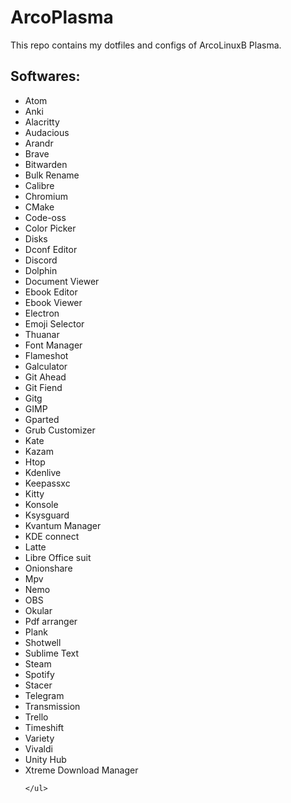 # ArcoPlasma
This repo contains my dotfiles and configs of ArcoLinuxB Plasma.
<h2>Softwares:</h2>
	<ul>
		<li>Atom</li>
		<li>Anki</li>
		<li>Alacritty</li>
		<li>Audacious</li>
		<li>Arandr</li>
		<li>Brave</li>
		<li>Bitwarden</li>
		<li>Bulk Rename</li>
		<li>Calibre</li>
		<li>Chromium</li>
		<li>CMake</li>
		<li>Code-oss</li>
		<li>Color Picker</li>
		<li>Disks</li>
		<li>Dconf Editor</li>
		<li>Discord</li>
		<li>Dolphin</li>
		<li>Document Viewer</li>
		<li>Ebook Editor</li>
		<li>Ebook Viewer</li>
		<li>Electron</li>
		<li>Emoji Selector</li>
		<li>Thuanar</li>
		<li>Font Manager</li>
		<li>Flameshot</li>
		<li>Galculator</li>
		<li>Git Ahead</li>
		<li>Git Fiend</li>
		<li>Gitg</li>
		<li>GIMP</li>
		<li>Gparted</li>
		<li>Grub Customizer</li>
		<li>Kate</li>
		<li>Kazam</li>
		<li>Htop</li>
		<li>Kdenlive</li>
		<li>Keepassxc</li>
		<li>Kitty</li>
		<li>Konsole</li>
		<li>Ksysguard</li>
		<li>Kvantum Manager</li>
		<li>KDE connect</li>
		<li>Latte</li>
		<li>Libre Office suit</li>
		<li>Onionshare</li>
		<li>Mpv</li>
		<li>Nemo</li>
		<li>OBS</li>
		<li>Okular</li>
		<li>Pdf arranger</li>
		<li>Plank</li>
		<li>Shotwell</li>
		<li>Sublime Text</li>
		<li>Steam</li>
		<li>Spotify</li>
		<li>Stacer</li>
		<li>Telegram</li>
		<li>Transmission</li>
		<li>Trello</li>
		<li>Timeshift</li>
		<li>Variety</li>
		<li>Vivaldi</li>
		<li>Unity Hub</li>
		<li>Xtreme Download Manager</li>
		

	</ul>